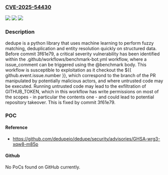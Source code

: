 ### [CVE-2025-54430](https://cve.mitre.org/cgi-bin/cvename.cgi?name=CVE-2025-54430)
![](https://img.shields.io/static/v1?label=Product&message=dedupe&color=blue)
![](https://img.shields.io/static/v1?label=Version&message=%3C%203f61e79102910bd355e920a2df7e44c14c9cb247%20&color=brightgreen)
![](https://img.shields.io/static/v1?label=Vulnerability&message=CWE-78%3A%20Improper%20Neutralization%20of%20Special%20Elements%20used%20in%20an%20OS%20Command%20('OS%20Command%20Injection')&color=brightgreen)

### Description

dedupe is a python library that uses machine learning to perform fuzzy matching, deduplication and entity resolution quickly on structured data. Before commit 3f61e79, a critical severity vulnerability has been identified within the .github/workflows/benchmark-bot.yml workflow, where a issue_comment can be triggered using the @benchmark body. This workflow is susceptible to exploitation as it checkout the ${{ github.event.issue.number }}, which correspond to the branch of the PR manipulated by potentially malicious actors, and where untrusted code may be executed. Running untrusted code may lead to the exfiltration of GITHUB_TOKEN, which in this workflow has write permissions on most of the scopes - in particular the contents one - and could lead to potential repository takeover. This is fixed by commit 3f61e79.

### POC

#### Reference
- https://github.com/dedupeio/dedupe/security/advisories/GHSA-wrg3-xqw8-m85p

#### Github
No PoCs found on GitHub currently.


